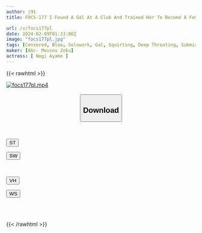 ```yaml
---
author: j91
title: FOCS-177 I Found A Gal At A Club And Trained Her To Become A Female, Turning Her Into A Complete Mouth Fucker! Her Beautiful Face Is Soaked In Sticky Liquid And Tears...My Exclusive Dick Blowjob Pet Ayai Nogi

url: /v/focs177pl
date: 2024-02-09T01:33:00Z
image: "focs177pl.jpg"
tags: [Censored, Blow, Solowork, Gal, Squirting, Deep Throating, Submissive Woman	]
maker: [Abc- Mousou Zoku]
actress: [ Nogi Ayame ]
---
```



{{< rawhtml >}}

<div class="video" data-videoid="vQXP6q4Rxxi4yDo">
    <a href="javascript:;">
        <img src="/v/focs177pl/focs177pl.jpg" width="WIDTH" height="HEIGHT" alt="focs177pl.mp4" loading="lazy">
    </a>
</div>

<script type="text/javascript" src="https://j91.asia/asset/on-demand-st.js"></script>

<br>
  <link rel="stylesheet" href="https://j91.asia/asset/bs5.css">
  
  <center>
  <button class="btn btn-primary" type="button" data-bs-toggle="collapse" data-bs-target=".multi-collapse" aria-expanded="false" aria-controls="multiCollapseExample1 multiCollapseExample2"><h2>Download</h2></button></center>
</p>
<div class="row">
  <div class="col">
    <div class="collapse multi-collapse" id="multiCollapseExample1">
      <div class="card card-body">
	      	      <br>
<div class="buttons">  
<p><a href="https://streamtape.to/v/vQXP6q4Rxxi4yDo" target="_blank"><button class="btn-hover color-3"><i class="fa fa-download"></i> ST</button></a></p>
<p><a href="https://flaswish.com/mvcenvkrslhj" target="_blank"><button class="btn-hover color-2"><i class="fa fa-download"></i> SW</button></a></p></div>
    </div>
  </div>
</div>
  <div class="col">
    <div class="collapse multi-collapse" id="multiCollapseExample2">
      <div class="card card-body">
	      <br>
<div class="buttons">
<p><a href="javascript:;" target="_blank"><button class="btn-hover color-9"><i class="fa fa-download"></i> VH</button></a></p>
<p><a href="javascript:;" target="_blank"><button class="btn-hover color-8"><i class="fa fa-download"></i> WS</button></a></p></div>
<br><br>
      </div>
    </div>
  </div>
</div>

{{< /rawhtml >}}